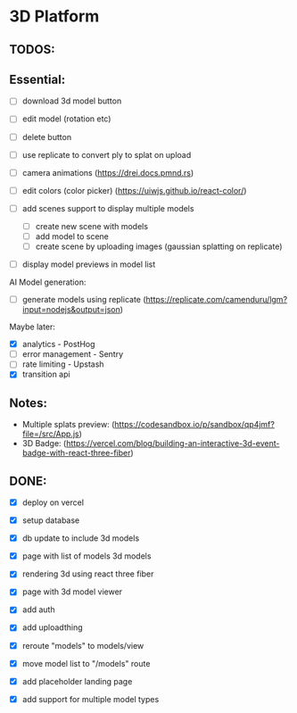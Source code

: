 # 3D Platform

## TODOS:


## Essential:

- [ ] download 3d model button
- [ ] edit model (rotation etc)
- [ ] delete button

- [ ] use replicate to convert ply to splat on upload


- [ ] camera animations (https://drei.docs.pmnd.rs)

- [ ] edit colors (color picker) (https://uiwjs.github.io/react-color/)

- [ ] add scenes support to display multiple models
  - [ ] create new scene with models
  - [ ] add model to scene
  - [ ] create scene by uploading images (gaussian splatting on replicate)

- [ ] display model previews in model list

AI Model generation:
- [ ] generate models using replicate (https://replicate.com/camenduru/lgm?input=nodejs&output=json)

Maybe later:
- [x] analytics - PostHog
- [ ] error management - Sentry
- [ ] rate limiting - Upstash
- [x] transition api

## Notes:

- Multiple splats preview: (https://codesandbox.io/p/sandbox/qp4jmf?file=/src/App.js)
- 3D Badge: (https://vercel.com/blog/building-an-interactive-3d-event-badge-with-react-three-fiber)

## DONE:

- [x] deploy on vercel
- [x] setup database

- [x] db update to include 3d models

- [x] page with list of models 3d models
- [x] rendering 3d using react three fiber
- [x] page with 3d model viewer

- [x] add auth
- [x] add uploadthing

- [x] reroute "models" to models/view
- [x] move model list to "/models" route
- [x] add placeholder landing page
- [x] add support for multiple model types
